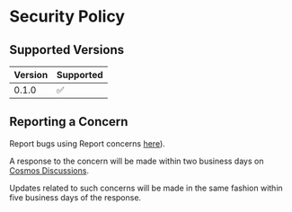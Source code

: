 # Security Policy

## Supported Versions

| Version | Supported          |
| ------- | ------------------ |
| 0.1.0   | :white_check_mark: |

## Reporting a Concern

Report bugs using 
Report concerns [here]([https://github.com/Mirus-Initiative/Cosmos/issues/new/choose)).

A response to the concern will be made within two business days on [Cosmos Discussions](https://github.com/Mirus-Initiative/Cosmos/discussions).

Updates related to such concerns will be made in the same fashion within five business days of the response.
